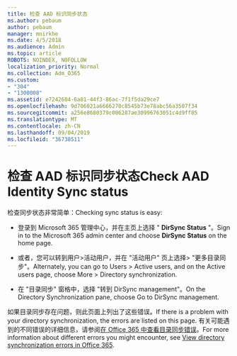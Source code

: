 ```yaml
---
title: 检查 AAD 标识同步状态
ms.author: pebaum
author: pebaum
manager: mnirkhe
ms.date: 4/5/2018
ms.audience: Admin
ms.topic: article
ROBOTS: NOINDEX, NOFOLLOW
localization_priority: Normal
ms.collection: Adm_O365
ms.custom:
- "304"
- "1300008"
ms.assetid: e7242604-6a81-44f3-86ac-7f1f5da29ce7
ms.openlocfilehash: 9d706021a6666270c8545b73e78abc56a3507f34
ms.sourcegitcommit: a256e8680379c006287ae30996763051c4d9ff85
ms.translationtype: MT
ms.contentlocale: zh-CN
ms.lasthandoff: 09/04/2019
ms.locfileid: "36738511"
---
```

# <a name="check-aad-identity-sync-status"></a><span data-ttu-id="ed34c-102">检查 AAD 标识同步状态</span><span class="sxs-lookup"><span data-stu-id="ed34c-102">Check AAD Identity Sync status</span></span>

<span data-ttu-id="ed34c-103">检查同步状态非常简单：</span><span class="sxs-lookup"><span data-stu-id="ed34c-103">Checking sync status is easy:</span></span>
  
- <span data-ttu-id="ed34c-104">登录到 Microsoft 365 管理中心，并在主页上选择 " **DirSync Status** "。</span><span class="sxs-lookup"><span data-stu-id="ed34c-104">Sign in to the Microsoft 365 admin center and choose **DirSync Status** on the home page.</span></span>

- <span data-ttu-id="ed34c-105">或者，您可以转到用户\>活动用户，并在 "活动用户" 页上选择\> "更多目录同步"。</span><span class="sxs-lookup"><span data-stu-id="ed34c-105">Alternately, you can go to Users \> Active users, and on the Active users page, choose More \> Directory synchronization.</span></span>

- <span data-ttu-id="ed34c-106">在 "目录同步" 窗格中，选择 "转到 DirSync management"。</span><span class="sxs-lookup"><span data-stu-id="ed34c-106">On the Directory Synchronization pane, choose Go to DirSync management.</span></span>

<span data-ttu-id="ed34c-107">如果目录同步存在问题，则此页面上列出了这些错误。</span><span class="sxs-lookup"><span data-stu-id="ed34c-107">If there is a problem with your directory synchronization, the errors are listed on this page.</span></span> <span data-ttu-id="ed34c-108">有关可能遇到的不同错误的详细信息，请参阅[在 Office 365 中查看目录同步错误](https://docs.microsoft.com//office365/enterprise/identify-directory-synchronization-errors)。</span><span class="sxs-lookup"><span data-stu-id="ed34c-108">For more information about different errors you might encounter, see [View directory synchronization errors in Office 365](https://docs.microsoft.com//office365/enterprise/identify-directory-synchronization-errors).</span></span>
  